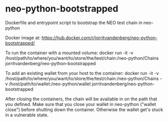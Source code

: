 # neo-python-bootstrapped
Dockerfile and entrypoint script to bootstrap the NEO test chain in neo-python

Docker image at: https://hub.docker.com/r/jorritvandenberg/neo-python-bootstrapped/

To run the container with a mounted volume:
docker run -it -v /host/path/to/where/you/want/to/store/the/test/chain:/neo-python/Chains jorritvandenberg/neo-python-bootstrapped

To add an existing wallet from your host to the container:
docker run -it -v /host/path/to/where/you/want/to/store/the/test/chain:/neo-python/Chains -v /host/path/to/wallet:/neo-python/wallet jorritvandenberg/neo-python-bootstrapped

After closing the containers, the chain will be available in on the path that you defined. Make sure that you close your wallet in neo-python ("wallet close") before shutting down the container. Otherwise the wallet get's stuck in a vulnerable state.

